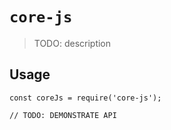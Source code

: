 # `core-js`

> TODO: description

## Usage

```
const coreJs = require('core-js');

// TODO: DEMONSTRATE API
```

